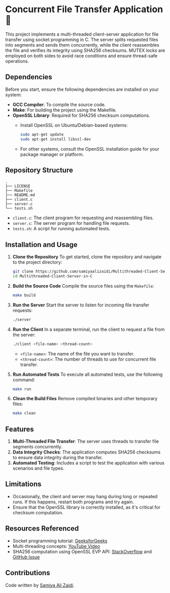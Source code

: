 # Concurrent File Transfer Application :bookmark_tabs:

This project implements a multi-threaded client-server application for file transfer using socket programming in C. The server splits requested files into segments and sends them concurrently, while the client reassembles the file and verifies its integrity using SHA256 checksums. MUTEX locks are employed on both sides to avoid race conditions and ensure thread-safe operations.

## Dependencies
Before you start, ensure the following dependencies are installed on your system:

- **GCC Compiler**: To compile the source code.
- **Make**: For building the project using the Makefile.
- **OpenSSL Library**: Required for SHA256 checksum computations.
  - Install OpenSSL on Ubuntu/Debian-based systems:
    
    ```bash
    sudo apt-get update
    sudo apt-get install libssl-dev   
    ```
  - For other systems, consult the OpenSSL installation guide for your package manager or platform.

## Repository Structure
```
.
├── LICENSE
├── Makefile
├── README.md
├── client.c
├── server.c
└── tests.sh
```
- ``client.c``: The client program for requesting and reassembling files.
- ``server.c``: The server program for handling file requests.
- ``tests.sh``: A script for running automated tests.
## Installation and Usage

1. **Clone the Repository**
  To get started, clone the repository and navigate to the project directory:
    ```bash
    git clone https://github.com/samiyaalizaidi/Multithreaded-Client-Server-in-C
    cd Multithreaded-Client-Server-in-C
    ```

2. **Build the Source Code**
   Compile the source files using the ``Makefile``:
    ```bash
    make build
    ```
3. **Run the Server**
   Start the server to listen for incoming file transfer requests:
   ```bash
   ./server
   ```
4. **Run the Client**
   In a separate terminal, run the client to request a file from the server:
   ```bash
   ./client <file-name> <thread-count>
   ```
   - ``<file-name>``: The name of the file you want to transfer.
   - ``<thread-count>``: The number of threads to use for concurrent file transfer.
     
5. **Run Automated Tests**
   To execute all automated tests, use the following command:
   ```bash
   make run
   ```

6. **Clean the Build Files**
   Remove compiled binaries and other temporary files:
    ```bash
    make clean
    ```
## Features
1. **Multi-Threaded File Transfer**: The server uses threads to transfer file segments concurrently.
2. **Data Integrity Checks**: The application computes SHA256 checksums to ensure data integrity during the transfer.
3. **Automated Testing**: Includes a script to test the application with various scenarios and file types.
   
## Limitations
- Occasionally, the client and server may hang during long or repeated runs. If this happens, restart both programs and try again.
- Ensure that the OpenSSL library is correctly installed, as it's critical for checksum computation.

## Resources Referenced
- Socket programming tutorial: [GeeksforGeeks](https://www.geeksforgeeks.org/socket-programming-cc/)
- Multi-threading concepts: [YouTube Video](https://www.youtube.com/watch?v=Pg_4Jz8ZIH4)
- SHA256 computation using OpenSSL EVP API: [StackOverflow](https://stackoverflow.com/questions/34289094/alternative-for-calculating-sha256-to-using-deprecated-openssl-code) and [GitHub Issue](https://github.com/gluster/glusterfs/issues/2916)

## Contributions
Code written by [Samiya Ali Zaidi](https://github.com/samiyaalizaidi).
